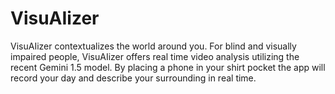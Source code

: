 # VisuAIizer 
VisuAIizer contextualizes the world around you. For blind and visually impaired people, VisuAIizer offers real time video analysis utilizing the recent Gemini 1.5 model. By placing a phone in your shirt pocket the app will record your day and describe your surrounding in real time.
